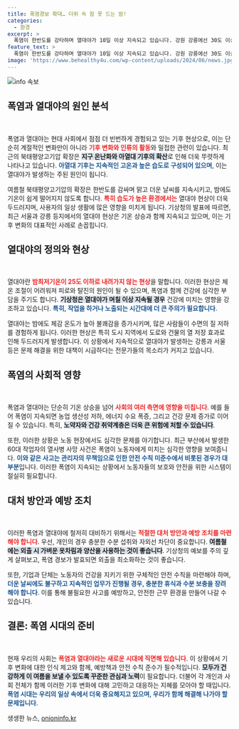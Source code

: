 ```yaml
---
title: 폭염경보 확대… 더위 속 잠 못 드는 밤!
categories:
  - 환경
excerpt: >
  폭염이 한반도를 강타하며 열대야가 10일 이상 지속되고 있습니다. 강원 강릉에선 30도 이상의 초열대야가 발생, 최장 기록 경신 가능성이 커지고 있습니다. 부산에선 폭염 속 60대 근로자가 열사병으로 사망하는 사고도 발생했습니다. 여름 철, 건강에 유의하시길 바랍니다!
feature_text: >
  폭염이 한반도를 강타하며 열대야가 10일 이상 지속되고 있습니다. 강원 강릉에선 30도 이상의 초열대야가 발생, 최장 기록 경신 가능성이 커지고 있습니다. 부산에선 폭염 속 60대 근로자가 열사병으로 사망하는 사고도 발생했습니다. 여름 철, 건강에 유의하시길 바랍니다!
image: 'https://www.behealthy4u.com/wp-content/uploads/2024/06/news.jpg'
---
```


<p><img src="https://www.behealthy4u.com/wp-content/uploads/2024/06/news.jpg" alt="info 속보" /></p>

<h2 data-ke-size="size26">폭염과 열대야의 원인 분석</h2>

<p data-ke-size="size16">&nbsp;</p>

<p>폭염과 열대야는 현대 사회에서 점점 더 빈번하게 경험되고 있는 기후 현상으로, 이는 단순히 계절적인 변화만이 아니라 <b><span style="color: #ee2323;">기후 변화와 인류의 활동</span></b>와 밀접한 관련이 있습니다. 최근의 북태평양고기압 확장은 <b><span style="background-color: #21538527;">지구 온난화와 아열대 기후의 확산</span></b>로 인해 더욱 뚜렷하게 나타나고 있습니다. <b><span style="color: #1a5490;">아열대 기후는 지속적인 고온과 높은 습도로 구성되어 있으며</span></b>, 이는 열대야가 발생하는 주된 원인이 됩니다.</p>

<p>여름철 북태평양고기압의 확장은 한반도를 감싸며 맑고 더운 날씨를 지속시키고, 밤에도 기온이 쉽게 떨어지지 않도록 합니다. <b><span style="color: #ee2323;">특히 습도가 높은 환경에서는</span></b> 열대야 현상이 더욱 두드러지며, 사용자의 일상 생활에 많은 영향을 미치게 됩니다. 기상청의 발표에 따르면, 최근 서울과 강릉 등지에서의 열대야 현상은 기온 상승과 함께 지속되고 있으며, 이는 기후 변화의 대표적인 사례로 손꼽힙니다.</p>

<h2 data-ke-size="size26">열대야의 정의와 현상</h2>

<p data-ke-size="size16">&nbsp;</p>

<p>열대야란 <b><span style="color: #ee2323;">밤최저기온이 25도 이하로 내려가지 않는 현상</span></b>을 말합니다. 이러한 현상은 체온 조절이 어려워져 피로와 탈진의 원인이 될 수 있으며, 폭염과 함께 건강에 심각한 부담을 주기도 합니다. <b><span style="background-color: #21538527;">기상청은 열대야가 며칠 이상 지속될 경우</span></b> 건강에 미치는 영향을 강조하고 있습니다. <b><span style="color: #1a5490;">특히, 작업을 하거나 노출되는 시간대에 더 큰 주의가 필요합니다</span></b>.</p>

<p>열대야는 밤에도 체감 온도가 높아 불쾌감을 증가시키며, 많은 사람들이 수면의 질 저하를 경험하게 됩니다. 이러한 현상은 특히 도시 지역에서 도로와 건물의 열 저장 효과로 인해 두드러지게 발생합니다. 이 상황에서 지속적으로 열대야가 발생하는 강릉과 서울 등은 문제 해결을 위한 대책이 시급하다는 전문가들의 목소리가 커지고 있습니다.</p>

<h2 data-ke-size="size26">폭염의 사회적 영향</h2>

<p data-ke-size="size16">&nbsp;</p>

<p>폭염과 열대야는 단순히 기온 상승을 넘어 <b><span style="color: #ee2323;">사회의 여러 측면에 영향을 미칩니다</span></b>. 예를 들어 폭염이 지속되면 농업 생산성 저하, 에너지 수요 폭증, 그리고 건강 문제 증가로 이어질 수 있습니다. 특히, <b><span style="background-color: #21538527;">노약자와 건강 취약계층은 더욱 큰 위험에 처할 수 있습니다</span></b>.</p>

<p>또한, 이러한 상황은 노동 현장에서도 심각한 문제를 야기합니다. 최근 부산에서 발생한 60대 작업자의 열사병 사망 사건은 폭염이 노동자에게 미치는 심각한 영향을 보여줍니다. <b><span style="color: #1a5490;">이와 같은 사고는 관리자의 무책임으로 인한 안전 수칙 미준수에서 비롯된 경우가 대부분</span></b>입니다. 이러한 폭염이 지속되는 상황에서 노동자들의 보호와 안전을 위한 시스템이 절실히 필요합니다.</p>

<h2 data-ke-size="size26">대처 방안과 예방 조치</h2>

<p data-ke-size="size16">&nbsp;</p>

<p>이러한 폭염과 열대야에 철저히 대비하기 위해서는 <b><span style="color: #ee2323;">적절한 대처 방안과 예방 조치를 마련해야 합니다</span></b>. 우선, 개인의 경우 충분한 수분 섭취와 자외선 차단이 중요합니다. <b><span style="background-color: #21538527;">여름철에는 외출 시 가벼운 옷차림과 양산을 사용하는 것이 좋습니다</span></b>. 기상청의 예보를 주의 깊게 살펴보고, 폭염 경보가 발효되면 외출을 최소화하는 것이 좋습니다.</p>

<p>또한, 기업과 단체는 노동자의 건강을 지키기 위한 구체적인 안전 수칙을 마련해야 하며, <b><span style="color: #1a5490;">더운 날씨에도 불구하고 지속적인 업무가 진행될 경우, 충분한 휴식과 수분 보충을 장려해야 합니다</span></b>. 이를 통해 불필요한 사고를 예방하고, 안전한 근무 환경을 만들어 나갈 수 있습니다.</p>

<h2 data-ke-size="size26">결론: 폭염 시대의 준비</h2>

<p data-ke-size="size16">&nbsp;</p>

<p>현재 우리의 사회는 <b><span style="color: #ee2323;">폭염과 열대야라는 새로운 시대에 직면해 있습니다</span></b>. 이 상황에서 기후 변화에 대한 인식 제고와 함께, 예방책과 안전 수칙 준수가 필수적입니다. <b><span style="background-color: #21538527;">모두가 건강하게 이 여름을 보낼 수 있도록 꾸준한 관심과 노력</span></b>이 필요합니다. 더불어 각 개인과 사회 전체가 함께 이러한 기후 변화에 대해 고민하고 대응하는 지혜를 모아야 할 때입니다. <b><span style="color: #1a5490;">폭염 시대는 우리의 일상 속에서 더욱 중요해지고 있으며, 우리가 함께 해결해 나가야 할 문제입니다</span></b>.</p>
생생한 뉴스, <a href="https://onioninfo.kr" rel="dofollow">onioninfo.kr</a>


